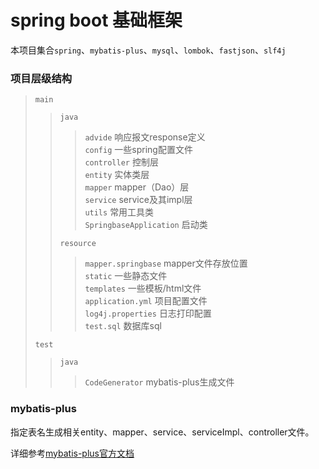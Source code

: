 # spring boot 基础框架

本项目集合`spring`、`mybatis-plus`、`mysql`、`lombok`、`fastjson`、`slf4j`

### 项目层级结构
>`main`
>>`java`
>>>`advide`                响应报文response定义 <br>
>>>`config`                  一些spring配置文件 <br>
>>>`controller`              控制层 <br>
>>>`entity`                  实体类层 <br>
>>>`mapper`                  mapper（Dao）层 <br>
>>>`service`                 service及其impl层 <br>
>>>`utils`                   常用工具类 <br>
>>>`SpringbaseApplication`   启动类 <br>
>>
>>`resource`
>>>`mapper.springbase`       mapper文件存放位置 <br>
>>>`static`                 一些静态文件 <br>
>>>`templates`               一些模板/html文件 <br>
>>>`application.yml`         项目配置文件 <br>
>>>`log4j.properties`        日志打印配置 <br>
>>>`test.sql`                数据库sql <br>
>
>`test`
>>`java`
>>>`CodeGenerator`            mybatis-plus生成文件


### mybatis-plus
指定表名生成相关entity、mapper、service、serviceImpl、controller文件。

详细参考<a href="https://mp.baomidou.com/guide/generator.html">mybatis-plus官方文档</a>

